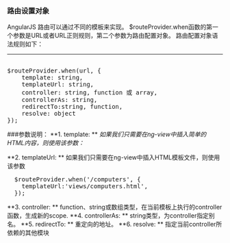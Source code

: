 ### 路由设置对象
AngularJS 路由可以通过不同的模板来实现。
$routeProvider.when函数的第一个参数是URL或者URL正则规则，第二个参数为路由配置对象。
路由配置对象语法规则如下：
***
<pre>

$routeProvider.when(url, {
    template: string,
    templateUrl: string,
    controller: string, function 或 array,
    controllerAs: string,
    redirectTo:string, function,
    resolve: object<key, function>
});
</pre>

###参数说明：
**1. template:  **
*如果我们只需要在ng-view中插入简单的HTML内容，则使用该参数：*  

**2. templateUrl:  **
如果我们只需要在ng-view中插入HTML模板文件，则使用该参数
<pre>
  $routeProvider.when('/computers', {
    templateUrl:'views/computers.html', 
  });
</pre>  
**3. controller:  **
   function、string或数组类型，在当前模板上执行的controller函数，生成新的scope.
**4. controllerAs:  **
   string类型，为controller指定别名。
**5. redirectTo:  **
   重定向的地址。
**6. resolve:  **
   指定当前controller所依赖的其他模块
